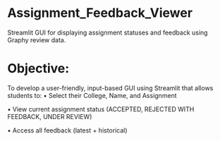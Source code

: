 # Assignment_Feedback_Viewer
Streamlit GUI for displaying assignment statuses and  feedback using Graphy review data.

# Objective:
To develop a user-friendly, input-based GUI using Streamlit that allows students to:
• Select their College, Name, and Assignment

• View current assignment status (ACCEPTED, REJECTED WITH FEEDBACK, UNDER REVIEW)

• Access all feedback (latest + historical)
